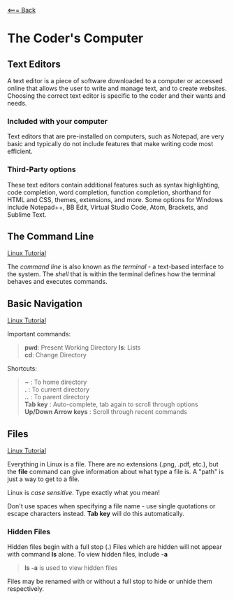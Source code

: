[<=== Back](README.md)

# The Coder's Computer
## Text Editors
A text editor is a piece of software downloaded to a computer or accessed online that allows the user to write and manage text, and to create websites. Choosing the correct text editor is specific to the coder and their wants and needs. 

### Included with your computer
Text editors that are pre-installed on computers, such as Notepad, are very basic and typically do not include features that make writing code most efficient.
### Third-Party options
These text editors contain additional features such as syntax highlighting, code completion, word completion, function completion, shorthand for HTML and CSS, themes, extensions, and more. Some options for Windows include Notepad++, BB Edit, Virtual Studio Code, Atom, Brackets, and Sublime Text. 

## The Command Line
[Linux Tutorial](https://ryanstutorials.net/linuxtutorial/commandline.php)

The *command line* is also known as *the terminal* - a text-based interface to the system.
The *shell* that is within the terminal defines how the terminal behaves and executes commands.

## Basic Navigation
[Linux Tutorial](https://ryanstutorials.net/linuxtutorial/commandline.php)

Important commands:

>**pwd**:  Present Working Directory
>**ls**:  Lists  
>**cd**:  Change Directory

Shortcuts:
>**~** :  To home directory  
>**.** :  To current directory  
>**..** :  To parent directory  
> **Tab key** :  Auto-complete, tab again to scroll through options  
> **Up/Down Arrow keys** :  Scroll through recent commands

## Files
[Linux Tutorial](https://ryanstutorials.net/linuxtutorial/aboutfiles.php)

Everything in Linux is a file. There are no extensions (.png, .pdf, etc.), but the **file** command can give information about what type a file is. A "path" is just a way to get to a file.

Linux is *case sensitive*. Type exactly what you mean!

Don't use spaces when specifying a file name - use single quotations or escape characters instead. **Tab key** will do this automatically.

### Hidden Files

Hidden files begin with a full stop (.)
Files which are hidden will not appear with command **ls** alone. To view hidden files, include **-a**
> **ls -a**  is used to view hidden files

Files may be renamed with or without a full stop to hide or unhide them respectively.


